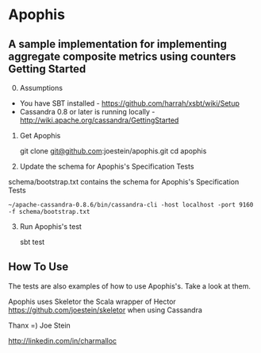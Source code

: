 Apophis
=======

A sample implementation for implementing aggregate composite metrics using counters
Getting Started
---------------

0) Assumptions

* You have SBT installed - https://github.com/harrah/xsbt/wiki/Setup
* Cassandra 0.8 or later is running locally - http://wiki.apache.org/cassandra/GettingStarted

1) Get Apophis

	git clone git@github.com:joestein/apophis.git
	cd apophis

2) Update the schema for Apophis's Specification Tests

schema/bootstrap.txt contains the schema for Apophis's Specification Tests

	~/apache-cassandra-0.8.6/bin/cassandra-cli -host localhost -port 9160 -f schema/bootstrap.txt

3) Run Apophis's test
	
	sbt test

How To Use
----------

The tests are also examples of how to use Apophis's.  Take a look at them.

Apophis uses Skeletor the Scala wrapper of Hector https://github.com/joestein/skeletor when using Cassandra

Thanx =) Joe Stein

http://linkedin.com/in/charmalloc
